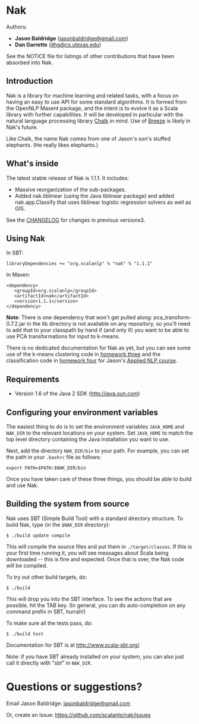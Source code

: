 # Nak

Authors: 
* **Jason Baldridge** (jasonbaldridge@gmail.com)
* **Dan Garrette** (dhg@cs.utexas.edu)

See the NOTICE file for listings of other contributions that have been absorbed into Nak.

## Introduction

Nak is a library for machine learning and related tasks, with a focus on having an easy to use API for some standard algorithms. It is formed from the OpenNLP Maxent package, and the intent is to evolve it as a Scala library with further capabilities. It will be developed in particular with the natural language processing library [Chalk](https://github.com/scalanlp/chalk) in mind. Use of [Breeze](https://github.com/scalanlp/breeze) is likely in Nak's future.

Like Chalk, the name Nak comes from one of Jason's son's stuffed elephants. (He really likes elephants.)

## What's inside

The latest stable release of Nak is 1.1.1. It includes:
* Massive reorganization of the sub-packages.
* Added nak.liblinear (using the Java liblinear package) and added nak.app.Classify that uses liblinear logistic regression solvers as well as GIS.

See the [CHANGELOG](https://github.com/scalanlp/nak/wiki/CHANGELOG) for changes in previous versions3.

## Using Nak

In SBT:

    libraryDependencies += "org.scalanlp" % "nak" % "1.1.1"

In Maven:

    <dependency>
       <groupId>org.scalanlp</groupId>
       <artifactId>nak</artifactId>
       <version>1.1.1</version>
    </dependency>

**Note**: There is one dependency that won't get pulled along: pca_transform-0.7.2.jar in the lib directory is not available on any repository, so you'll need to add that to your classpath by hand if (and only if) you want to be able to use PCA transformations for input to k-means.

There is no dedicated documentation for Nak as yet, but you can see some use of the k-means clustering code in [homework three](https://github.com/utcompling/applied-nlp/wiki/Homework3) and the classification code in [homework four](https://github.com/utcompling/applied-nlp/wiki/Homework4) for Jason's [Applied NLP course](https://github.com/utcompling/applied-nlp/wiki). 

## Requirements

* Version 1.6 of the Java 2 SDK (http://java.sun.com)

## Configuring your environment variables

The easiest thing to do is to set the environment variables `JAVA_HOME`
and `NAK_DIR` to the relevant locations on your system. Set `JAVA_HOME`
to match the top level directory containing the Java installation you
want to use.

Next, add the directory `NAK_DIR/bin` to your path. For example, you
can set the path in your `.bashrc` file as follows:

	export PATH=$PATH:$NAK_DIR/bin

Once you have taken care of these three things, you should be able to
build and use Nak.


## Building the system from source

Nak uses SBT (Simple Build Tool) with a standard directory
structure.  To build Nak, type (in the `$NAK_DIR` directory):

	$ ./build update compile

This will compile the source files and put them in
`./target/classes`. If this is your first time running it, you will see
messages about Scala being downloaded -- this is fine and
expected. Once that is over, the Nak code will be compiled.

To try out other build targets, do:

	$ ./build

This will drop you into the SBT interface. To see the actions that are
possible, hit the TAB key. (In general, you can do auto-completion on
any command prefix in SBT, hurrah!)

To make sure all the tests pass, do:

	$ ./build test

Documentation for SBT is at <http://www.scala-sbt.org/>

Note: if you have SBT already installed on your system, you can
also just call it directly with "sbt" in `NAK_DIR`.

# Questions or suggestions?

Email Jason Baldridge: <jasonbaldridge@gmail.com>

Or, create an issue: <https://github.com/scalanlp/nak/issues>


